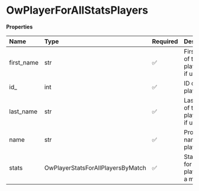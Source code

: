 # OwPlayerForAllStatsPlayers

**Properties**

| Name       | Type                              | Required | Description                                 |
| :--------- | :-------------------------------- | :------- | :------------------------------------------ |
| first_name | str                               | ✅       | First name of the player. `null` if unknown |
| id\_       | int                               | ✅       | ID of the player                            |
| last_name  | str                               | ✅       | Last name of the player. `null` if unknown  |
| name       | str                               | ✅       | Professional name of the player             |
| stats      | OwPlayerStatsForAllPlayersByMatch | ✅       | Statistics for all players for a match      |

<!-- This file was generated by liblab | https://liblab.com/ -->
